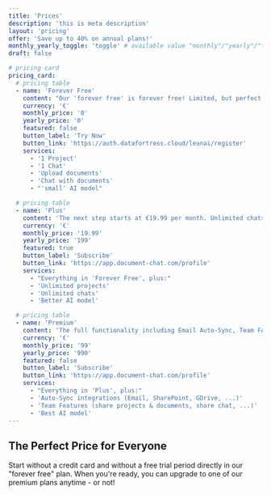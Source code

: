 ```yaml
---
title: 'Prices'
description: 'this is meta description'
layout: 'pricing'
offer: 'Save up to 40% on annual plans!'
monthly_yearly_toggle: 'toggle' # available value "monthly"/"yearly"/"toggle"
draft: false

# pricing card
pricing_card:
  # pricing table
  - name: 'Forever Free'
    content: "Our 'forever free' is forever free! Limited, but perfect for getting to know and try out. No credit card required."
    currency: '€'
    monthly_price: '0'
    yearly_price: '0'
    featured: false
    button_label: 'Try Now'
    button_link: 'https://auth.datafortress.cloud/leanai/register'
    services:
      - '1 Project'
      - '1 Chat'
      - 'Upload documents'
      - 'Chat with documents'
      - "'small' AI model"

  # pricing table
  - name: 'Plus'
    content: 'The next step starts at €19.99 per month. Unlimited chats, better AI model, and more.'
    currency: '€'
    monthly_price: '19.99'
    yearly_price: '199'
    featured: true
    button_label: 'Subscribe'
    button_link: 'https://app.document-chat.com/profile'
    services:
      - "Everything in 'Forever Free', plus:"
      - 'Unlimited projects'
      - 'Unlimited chats'
      - 'Better AI model'

  # pricing table
  - name: 'Premium'
    content: 'The full functionality including Email Auto-Sync, Team Features, Sharing, and the best AI model.'
    currency: '€'
    monthly_price: '99'
    yearly_price: '990'
    featured: false
    button_label: 'Subscribe'
    button_link: 'https://app.document-chat.com/profile'
    services:
      - "Everything in 'Plus', plus:"
      - 'Auto-Sync integrations (Email, SharePoint, GDrive, ...)'
      - 'Team Features (share projects & documents, share chat, ...)'
      - 'Best AI model'
---
```


## The Perfect Price for Everyone

Start without a credit card and without a free trial period directly in our "forever free" plan. When you're ready, you can upgrade to one of our premium plans anytime - or not!

